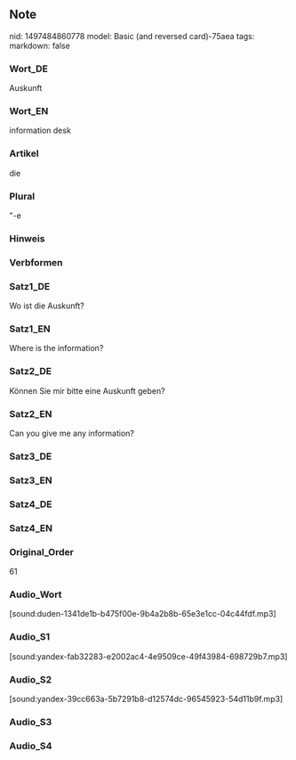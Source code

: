 ## Note
nid: 1497484860778
model: Basic (and reversed card)-75aea
tags: 
markdown: false

### Wort_DE
Auskunft

### Wort_EN
information desk

### Artikel
die

### Plural
"-e

### Hinweis


### Verbformen


### Satz1_DE
Wo ist die Auskunft?

### Satz1_EN
Where is the information?

### Satz2_DE
Können Sie mir bitte eine Auskunft geben?

### Satz2_EN
Can you give me any information?

### Satz3_DE


### Satz3_EN


### Satz4_DE


### Satz4_EN


### Original_Order
61

### Audio_Wort
[sound:duden-1341de1b-b475f00e-9b4a2b8b-65e3e1cc-04c44fdf.mp3]

### Audio_S1
[sound:yandex-fab32283-e2002ac4-4e9509ce-49f43984-698729b7.mp3]

### Audio_S2
[sound:yandex-39cc663a-5b7291b8-d12574dc-96545923-54d11b9f.mp3]

### Audio_S3


### Audio_S4

